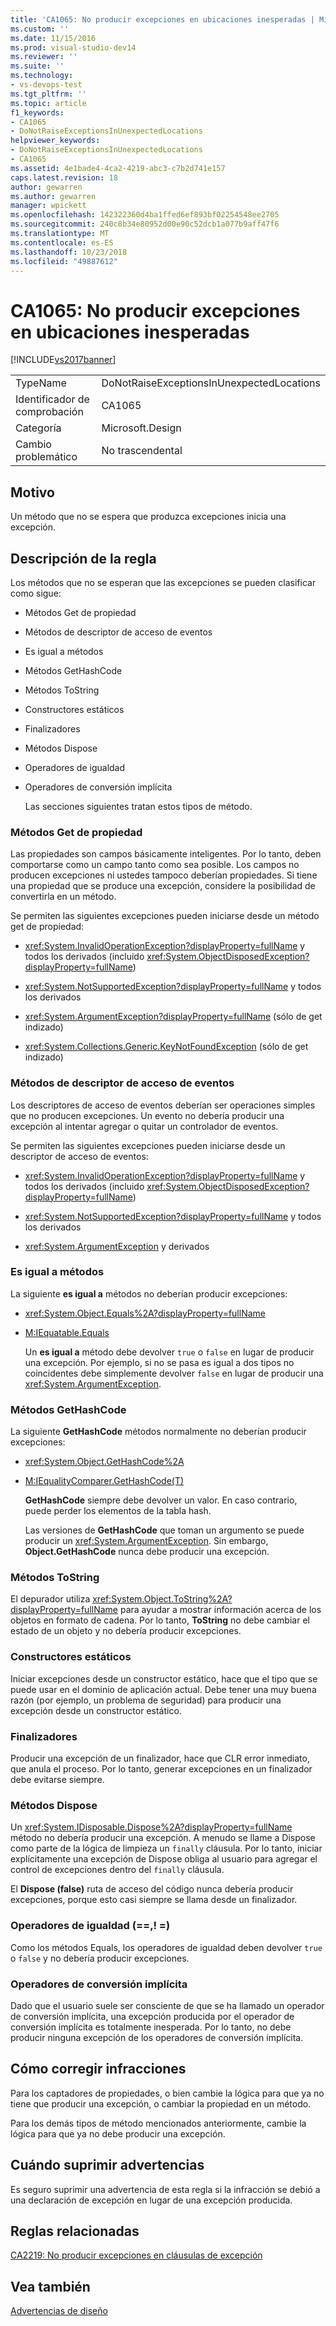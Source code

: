 ```yaml
---
title: 'CA1065: No producir excepciones en ubicaciones inesperadas | Microsoft Docs'
ms.custom: ''
ms.date: 11/15/2016
ms.prod: visual-studio-dev14
ms.reviewer: ''
ms.suite: ''
ms.technology:
- vs-devops-test
ms.tgt_pltfrm: ''
ms.topic: article
f1_keywords:
- CA1065
- DoNotRaiseExceptionsInUnexpectedLocations
helpviewer_keywords:
- DoNotRaiseExceptionsInUnexpectedLocations
- CA1065
ms.assetid: 4e1bade4-4ca2-4219-abc3-c7b2d741e157
caps.latest.revision: 18
author: gewarren
ms.author: gewarren
manager: wpickett
ms.openlocfilehash: 142322360d4ba1ffed6ef893bf02254548ee2705
ms.sourcegitcommit: 240c8b34e80952d00e90c52dcb1a077b9aff47f6
ms.translationtype: MT
ms.contentlocale: es-ES
ms.lasthandoff: 10/23/2018
ms.locfileid: "49887612"
---
```

# <a name="ca1065-do-not-raise-exceptions-in-unexpected-locations"></a>CA1065: No producir excepciones en ubicaciones inesperadas
[!INCLUDE[vs2017banner](../includes/vs2017banner.md)]

|||
|-|-|
|TypeName|DoNotRaiseExceptionsInUnexpectedLocations|
|Identificador de comprobación|CA1065|
|Categoría|Microsoft.Design|
|Cambio problemático|No trascendental|

## <a name="cause"></a>Motivo
 Un método que no se espera que produzca excepciones inicia una excepción.

## <a name="rule-description"></a>Descripción de la regla
 Los métodos que no se esperan que las excepciones se pueden clasificar como sigue:

- Métodos Get de propiedad

- Métodos de descriptor de acceso de eventos

- Es igual a métodos

- Métodos GetHashCode

- Métodos ToString

- Constructores estáticos

- Finalizadores

- Métodos Dispose

- Operadores de igualdad

- Operadores de conversión implícita

  Las secciones siguientes tratan estos tipos de método.

### <a name="property-get-methods"></a>Métodos Get de propiedad
 Las propiedades son campos básicamente inteligentes. Por lo tanto, deben comportarse como un campo tanto como sea posible. Los campos no producen excepciones ni ustedes tampoco deberían propiedades. Si tiene una propiedad que se produce una excepción, considere la posibilidad de convertirla en un método.

 Se permiten las siguientes excepciones pueden iniciarse desde un método get de propiedad:

-   <xref:System.InvalidOperationException?displayProperty=fullName> y todos los derivados (incluido <xref:System.ObjectDisposedException?displayProperty=fullName>)

-   <xref:System.NotSupportedException?displayProperty=fullName> y todos los derivados

-   <xref:System.ArgumentException?displayProperty=fullName> (sólo de get indizado)

-   <xref:System.Collections.Generic.KeyNotFoundException> (sólo de get indizado)

### <a name="event-accessor-methods"></a>Métodos de descriptor de acceso de eventos
 Los descriptores de acceso de eventos deberían ser operaciones simples que no producen excepciones. Un evento no debería producir una excepción al intentar agregar o quitar un controlador de eventos.

 Se permiten las siguientes excepciones pueden iniciarse desde un descriptor de acceso de eventos:

-   <xref:System.InvalidOperationException?displayProperty=fullName> y todos los derivados (incluido <xref:System.ObjectDisposedException?displayProperty=fullName>)

-   <xref:System.NotSupportedException?displayProperty=fullName> y todos los derivados

-   <xref:System.ArgumentException> y derivados

### <a name="equals-methods"></a>Es igual a métodos
 La siguiente **es igual a** métodos no deberían producir excepciones:

- <xref:System.Object.Equals%2A?displayProperty=fullName>

- [M:IEquatable.Equals](http://go.microsoft.com/fwlink/?LinkId=113472)

  Un **es igual a** método debe devolver `true` o `false` en lugar de producir una excepción. Por ejemplo, si no se pasa es igual a dos tipos no coincidentes debe simplemente devolver `false` en lugar de producir una <xref:System.ArgumentException>.

### <a name="gethashcode-methods"></a>Métodos GetHashCode
 La siguiente **GetHashCode** métodos normalmente no deberían producir excepciones:

- <xref:System.Object.GetHashCode%2A>

- [M:IEqualityComparer.GetHashCode(T)](http://go.microsoft.com/fwlink/?LinkId=113477)

  **GetHashCode** siempre debe devolver un valor. En caso contrario, puede perder los elementos de la tabla hash.

  Las versiones de **GetHashCode** que toman un argumento se puede producir un <xref:System.ArgumentException>. Sin embargo, **Object.GetHashCode** nunca debe producir una excepción.

### <a name="tostring-methods"></a>Métodos ToString
 El depurador utiliza <xref:System.Object.ToString%2A?displayProperty=fullName> para ayudar a mostrar información acerca de los objetos en formato de cadena. Por lo tanto, **ToString** no debe cambiar el estado de un objeto y no debería producir excepciones.

### <a name="static-constructors"></a>Constructores estáticos
 Iniciar excepciones desde un constructor estático, hace que el tipo que se puede usar en el dominio de aplicación actual. Debe tener una muy buena razón (por ejemplo, un problema de seguridad) para producir una excepción desde un constructor estático.

### <a name="finalizers"></a>Finalizadores
 Producir una excepción de un finalizador, hace que CLR error inmediato, que anula el proceso. Por lo tanto, generar excepciones en un finalizador debe evitarse siempre.

### <a name="dispose-methods"></a>Métodos Dispose
 Un <xref:System.IDisposable.Dispose%2A?displayProperty=fullName> método no debería producir una excepción. A menudo se llame a Dispose como parte de la lógica de limpieza un `finally` cláusula. Por lo tanto, iniciar explícitamente una excepción de Dispose obliga al usuario para agregar el control de excepciones dentro del `finally` cláusula.

 El **Dispose (false)** ruta de acceso del código nunca debería producir excepciones, porque esto casi siempre se llama desde un finalizador.

### <a name="equality-operators--"></a>Operadores de igualdad (==,! =)
 Como los métodos Equals, los operadores de igualdad deben devolver `true` o `false` y no debería producir excepciones.

### <a name="implicit-cast-operators"></a>Operadores de conversión implícita
 Dado que el usuario suele ser consciente de que se ha llamado un operador de conversión implícita, una excepción producida por el operador de conversión implícita es totalmente inesperada. Por lo tanto, no debe producir ninguna excepción de los operadores de conversión implícita.

## <a name="how-to-fix-violations"></a>Cómo corregir infracciones
 Para los captadores de propiedades, o bien cambie la lógica para que ya no tiene que producir una excepción, o cambiar la propiedad en un método.

 Para los demás tipos de método mencionados anteriormente, cambie la lógica para que ya no debe producir una excepción.

## <a name="when-to-suppress-warnings"></a>Cuándo suprimir advertencias
 Es seguro suprimir una advertencia de esta regla si la infracción se debió a una declaración de excepción en lugar de una excepción producida.

## <a name="related-rules"></a>Reglas relacionadas
 [CA2219: No producir excepciones en cláusulas de excepción](../code-quality/ca2219-do-not-raise-exceptions-in-exception-clauses.md)

## <a name="see-also"></a>Vea también
 [Advertencias de diseño](../code-quality/design-warnings.md)



